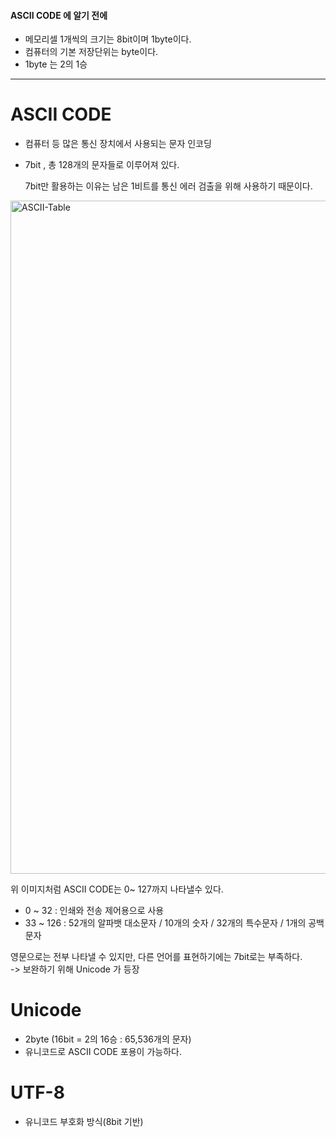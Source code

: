#### ASCII CODE 에 알기 전에

- 메모리셀 1개씩의 크기는 8bit이며 1byte이다.
- 컴퓨터의 기본 저장단위는 byte이다. 
- 1byte 는 2의 1승
 
---

# ASCII CODE

- 컴퓨터 등 많은 통신 장치에서 사용되는 문자 인코딩

- 7bit , 총 128개의 문자들로 이루어져 있다.

  7bit만 활용하는 이유는 남은 1비트를 통신 에러 검출을 위해 사용하기 때문이다.

<img width="1077" alt="ASCII-Table" src="https://user-images.githubusercontent.com/62126380/79929401-8cbb8000-8480-11ea-9593-22b683e35047.png">

위 이미지처럼 ASCII CODE는 0~ 127까지 나타낼수 있다.

- 0 ~ 32 : 인쇄와 전송 제어용으로 사용
- 33 ~ 126 : 52개의 알파뱃 대소문자 / 10개의 숫자 / 32개의 특수문자 / 1개의 공백문자



영문으로는 전부 나타낼 수 있지만, 다른 언어를 표현하기에는 7bit로는 부족하다.<br>-> 보완하기 위해 Unicode  가 등장



# Unicode 

- 2byte (16bit = 2의 16승 : 65,536개의 문자)
- 유니코드로 ASCII CODE 포용이 가능하다.

# UTF-8

- 유니코드 부호화 방식(8bit 기반)

  





 